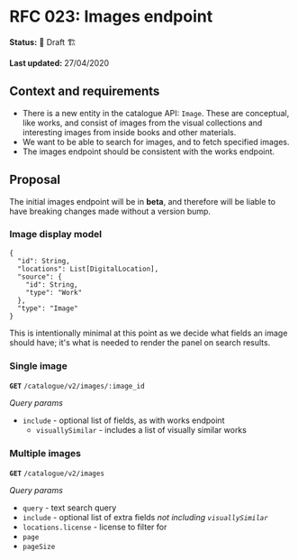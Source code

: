 # RFC 023: Images endpoint

**Status:** :construction: Draft :building_construction:

**Last updated:** 27/04/2020

## Context and requirements

- There is a new entity in the catalogue API: `Image`. These are conceptual, like works, and consist of images from the visual collections and interesting images from inside books and other materials.
- We want to be able to search for images, and to fetch specified images.
- The images endpoint should be consistent with the works endpoint.

## Proposal

The initial images endpoint will be in **beta**, and therefore will be liable to have breaking changes made without a version bump.

### Image display model

```
{
  "id": String,
  "locations": List[DigitalLocation],
  "source": {
    "id": String,
    "type": "Work"
  },
  "type": "Image"
}
```

This is intentionally minimal at this point as we decide what fields an image should have; it's what is needed to render the panel on search results.

### Single image

**`GET`** `/catalogue/v2/images/:image_id`

*Query params*

- `include` - optional list of fields, as with works endpoint
  - `visuallySimilar` - includes a list of visually similar works

### Multiple images

**`GET`** `/catalogue/v2/images`

*Query params*

- `query` - text search query
- `include` - optional list of extra fields _not including `visuallySimilar`_
- `locations.license` - license to filter for
- `page`
- `pageSize`
